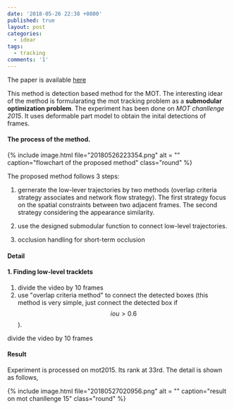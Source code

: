 ```yaml
---
date: '2018-05-26 22:38 +0800'
published: true
layout: post
categories:
  - idear
tags:
  - tracking
comments: '1'
---
```

The paper is available [here](https://www.dropbox.com/s/h9l7f3d16g2f2ko/08303708.pdf?dl=0)

This method is detection based method for the MOT. The interesting idear of the method is formularating the mot tracking problem as a **submodular optimization problem**. The experiment has been done on *MOT chanllenge 2015*. It uses deformable part model to obtain the inital detections of frames.


#### The process of the method.

{% include image.html file="20180526223354.png" alt = "" caption="flowchart of the proposed method" class="round" %}

The proposed method follows 3 steps:

1. gernerate the low-lever trajectories by two methods (overlap criteria strategy associates and network flow strategy). The first strategy focus on the spatial constraints between two adjacent frames. The second strategy considering the appearance similarity.

2. use the designed submodular function to connect low-level trajectories.

3. occlusion handling for short-term occlusion

#### Detail
#### 1. Finding low-level tracklets
1. divide the video by 10 frames
2. use "overlap criteria method" to connect the detected boxes (this method is very simple, just connect the detected box if $$iou > 0.6$$).

divide the video by 10 frames

#### Result
Experiment is processed on mot2015. Its rank at 33rd. The detail is shown as follows,

{% include image.html file="20180527020956.png" alt = "" caption="result on mot chanllenge 15" class="round" %}
